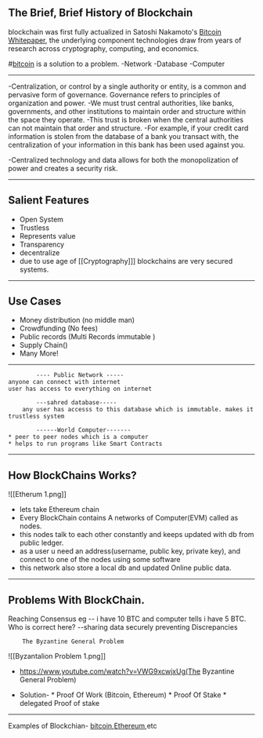 ## The Brief, Brief History of Blockchain

blockchain was first fully actualized in Satoshi Nakamoto's [Bitcoin Whitepaper](https://bitcoin.org/bitcoin.pdf), the underlying component technologies draw from years of research across cryptography, computing, and economics.

 #[bitcoin](#blockchain) is a solution to a problem.
	-Network
	-Database
	-Computer
  
----------------------------------------------------------
-Centralization, or control by a single authority or entity, is a common and pervasive form of governance. Governance refers to principles of organization and power.
-We must trust central authorities, like banks, governments, and other institutions to maintain order and structure within the space they operate.
-This trust is broken when the central authorities can not maintain that order and structure. 
-For example, if your credit card information is stolen from the database of a bank you transact with, the centralization of your information in this bank has been used against you.

-Centralized technology and data allows for both the monopolization of power and creates a security risk.

------------------------------------------------

##  Salient Features 
* Open System
* Trustless
* Represents value
* Transparency 
* decentralize
* due to use age of [[Cryptography]]] blockchains are very secured systems.

-------------------------------------------------
 ## Use Cases
 * Money distribution (no middle man) 
 * Crowdfunding (No fees)
 * Public records (Multi Records immutable )
 * Supply Chain()
 * Many More!
 
 --------------------------------------------------------------
			---- Public Network -----
	anyone can connect with internet
	user has access to everything on internet

			---sahred database-----
		any user has accesss to this database which is immutable. makes it trustless system

			------World Computer-------
	* peer to peer nodes which is a computer		
	* helps to run programs like Smart Contracts

--------------------------------------------------------------

## How BlockChains Works?

![[Etherum 1.png]]

* lets take Ethereum chain
* Every BlockChain contains A networks of Computer(EVM) called as nodes.
* this nodes talk to each other constantly and keeps updated with db from public ledger.
* as a user u need an address(username, public key, private key), and connect to one of the nodes using some software
* this network also store a local db and updated Online public data.


--------------------------------------------------------------

## Problems With BlockChain.
Reaching Consensus
	 eg -- i have 10 BTC and computer tells i have 5 BTC. Who is correct here?
	  --sharing data securely 
	  preventing Discrepancies

		The Byzantine General Problem
	 
![[Byzantalion Problem 1.png]]
- https://www.youtube.com/watch?v=VWG9xcwjxUg(The Byzantine General Problem)
* Solution-
		* Proof Of Work (Bitcoin, Ethereum)
		*  Proof Of Stake
		* delegated Proof of stake
	
--------------------------------------------------------------

 Examples of Blockchian- [bitcoin](#blockchain),[Ethereum](#Ethereum),etc
 